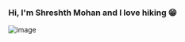 ### Hi, I'm Shreshth Mohan and I love hiking 😁

![image](https://github.com/shreshthmohan/shreshthmohan/assets/5955802/e5010e5c-ed50-492d-895e-90b701c5a445)



<!--
**shreshthmohan/shreshthmohan** is a ✨ _special_ ✨ repository because its `README.md` (this file) appears on your GitHub profile.

Here are some ideas to get you started:

- 🔭 I’m currently working on ...
- 🌱 I’m currently learning ...
- 👯 I’m looking to collaborate on ...
- 🤔 I’m looking for help with ...
- 💬 Ask me about ...
- 📫 How to reach me: ...
- 😄 Pronouns: ...
- ⚡ Fun fact: ...
-->
